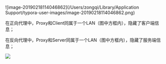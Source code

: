 ![image-20190218114046862](/Users/zongqi/Library/Application Support/typora-user-images/image-20190218114046862.png)

在正向代理中，Proxy和Client同属于一个LAN（图中方框内），隐藏了客户端信息；

在反向代理中，Proxy和Server同属于一个LAN（图中方框内），隐藏了服务端信息；



![](https://ws1.sinaimg.cn/large/006tKfTcly1g06967nbsvj30tz0w00tg.jpg)



